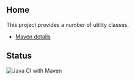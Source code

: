 ## Home

This project provides a number of utility classes.

* [Maven details](https://github.com/stacs-srg/utilities/blob/master/README.md)

## Status

![Java CI with Maven](https://github.com/stacs-srg/utilities/workflows/Java%20CI%20with%20Maven/badge.svg) 
